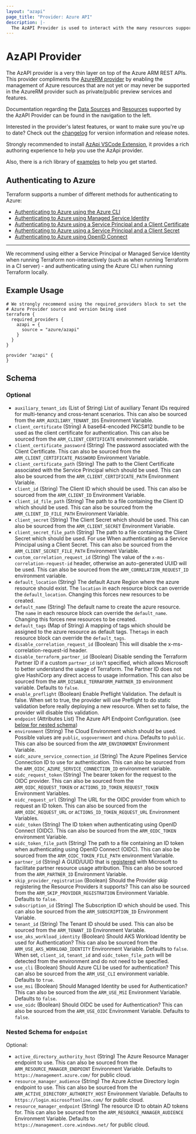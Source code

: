 ```yaml
---
layout: "azapi"
page_title: "Provider: Azure API"
description: |-
  The AzAPI Provider is used to interact with the many resources supported by Azure Resource Manager through its APIs.
---
```


# AzAPI Provider

The AzAPI provider is a very thin layer on top of the Azure ARM REST APIs. This provider compliments the [AzureRM provider](https://registry.terraform.io/providers/hashicorp/azurerm/latest/docs) by enabling the management of Azure resources that are not yet or may never be supported in the AzureRM provider such as private/public preview services and features.

Documentation regarding the [Data Sources](/docs/configuration/data-sources.html) and [Resources](/docs/configuration/resources.html) supported by the AzAPI Provider can be found in the navigation to the left.

Interested in the provider's latest features, or want to make sure you're up to date? Check out the [changelog](https://github.com/Azure/terraform-provider-azapi/blob/main/CHANGELOG.md) for version information and release notes.

Strongly recommended to install [AzApi VSCode Extension](https://marketplace.visualstudio.com/items?itemName=azapi-vscode.azapi), it provides a rich authoring experience to help you use the AzApi provider.

Also, there is a rich library of [examples](https://github.com/Azure/terraform-provider-azapi/tree/main/examples) to help you get started.

## Authenticating to Azure

Terraform supports a number of different methods for authenticating to Azure:

* [Authenticating to Azure using the Azure CLI](guides/azure_cli.html)
* [Authenticating to Azure using Managed Service Identity](guides/managed_service_identity.html)
* [Authenticating to Azure using a Service Principal and a Client Certificate](guides/service_principal_client_certificate.html)
* [Authenticating to Azure using a Service Principal and a Client Secret](guides/service_principal_client_secret.html)
* [Authenticating to Azure using OpenID Connect](guides/service_principal_oidc.html)

---

We recommend using either a Service Principal or Managed Service Identity when running Terraform non-interactively (such as when running Terraform in a CI server) - and authenticating using the Azure CLI when running Terraform locally.

## Example Usage

```hcl
# We strongly recommend using the required_providers block to set the
# Azure Provider source and version being used
terraform {
  required_providers {
    azapi = {
      source = "azure/azapi"
    }
  }
}

provider "azapi" {
}

```

<!-- schema generated by tfplugindocs -->
## Schema

### Optional

- `auxiliary_tenant_ids` (List of String) List of auxiliary Tenant IDs required for multi-tenancy and cross-tenant scenarios. This can also be sourced from the `ARM_AUXILIARY_TENANT_IDS` Environment Variable.
- `client_certificate` (String) A base64-encoded PKCS#12 bundle to be used as the client certificate for authentication. This can also be sourced from the `ARM_CLIENT_CERTIFICATE` environment variable.
- `client_certificate_password` (String) The password associated with the Client Certificate. This can also be sourced from the `ARM_CLIENT_CERTIFICATE_PASSWORD` Environment Variable.
- `client_certificate_path` (String) The path to the Client Certificate associated with the Service Principal which should be used. This can also be sourced from the `ARM_CLIENT_CERTIFICATE_PATH` Environment Variable.
- `client_id` (String) The Client ID which should be used. This can also be sourced from the `ARM_CLIENT_ID` Environment Variable.
- `client_id_file_path` (String) The path to a file containing the Client ID which should be used. This can also be sourced from the `ARM_CLIENT_ID_FILE_PATH` Environment Variable.
- `client_secret` (String) The Client Secret which should be used. This can also be sourced from the `ARM_CLIENT_SECRET` Environment Variable.
- `client_secret_file_path` (String) The path to a file containing the Client Secret which should be used. For use When authenticating as a Service Principal using a Client Secret. This can also be sourced from the `ARM_CLIENT_SECRET_FILE_PATH` Environment Variable.
- `custom_correlation_request_id` (String) The value of the `x-ms-correlation-request-id` header, otherwise an auto-generated UUID will be used. This can also be sourced from the `ARM_CORRELATION_REQUEST_ID` environment variable.
- `default_location` (String) The default Azure Region where the azure resource should exist. The `location` in each resource block can override the `default_location`. Changing this forces new resources to be created.
- `default_name` (String) The default name to create the azure resource. The `name` in each resource block can override the `default_name`. Changing this forces new resources to be created.
- `default_tags` (Map of String) A mapping of tags which should be assigned to the azure resource as default tags. The`tags` in each resource block can override the `default_tags`.
- `disable_correlation_request_id` (Boolean) This will disable the x-ms-correlation-request-id header.
- `disable_terraform_partner_id` (Boolean) Disable sending the Terraform Partner ID if a custom `partner_id` isn't specified, which allows Microsoft to better understand the usage of Terraform. The Partner ID does not give HashiCorp any direct access to usage information. This can also be sourced from the `ARM_DISABLE_TERRAFORM_PARTNER_ID` environment variable. Defaults to `false`.
- `enable_preflight` (Boolean) Enable Preflight Validation. The default is false. When set to true, the provider will use Preflight to do static validation before really deploying a new resource. When set to false, the provider will disable this validation.
- `endpoint` (Attributes List) The Azure API Endpoint Configuration. (see [below for nested schema](#nestedatt--endpoint))
- `environment` (String) The Cloud Environment which should be used. Possible values are `public`, `usgovernment` and `china`. Defaults to `public`. This can also be sourced from the `ARM_ENVIRONMENT` Environment Variable.
- `oidc_azure_service_connection_id` (String) The Azure Pipelines Service Connection ID to use for authentication. This can also be sourced from the `ARM_OIDC_AZURE_SERVICE_CONNECTION_ID` environment variable.
- `oidc_request_token` (String) The bearer token for the request to the OIDC provider. This can also be sourced from the `ARM_OIDC_REQUEST_TOKEN` or `ACTIONS_ID_TOKEN_REQUEST_TOKEN` Environment Variables.
- `oidc_request_url` (String) The URL for the OIDC provider from which to request an ID token. This can also be sourced from the `ARM_OIDC_REQUEST_URL` or `ACTIONS_ID_TOKEN_REQUEST_URL` Environment Variables.
- `oidc_token` (String) The ID token when authenticating using OpenID Connect (OIDC). This can also be sourced from the `ARM_OIDC_TOKEN` environment Variable.
- `oidc_token_file_path` (String) The path to a file containing an ID token when authenticating using OpenID Connect (OIDC). This can also be sourced from the `ARM_OIDC_TOKEN_FILE_PATH` environment Variable.
- `partner_id` (String) A GUID/UUID that is [registered](https://docs.microsoft.com/azure/marketplace/azure-partner-customer-usage-attribution#register-guids-and-offers) with Microsoft to facilitate partner resource usage attribution. This can also be sourced from the `ARM_PARTNER_ID` Environment Variable.
- `skip_provider_registration` (Boolean) Should the Provider skip registering the Resource Providers it supports? This can also be sourced from the `ARM_SKIP_PROVIDER_REGISTRATION` Environment Variable. Defaults to `false`.
- `subscription_id` (String) The Subscription ID which should be used. This can also be sourced from the `ARM_SUBSCRIPTION_ID` Environment Variable.
- `tenant_id` (String) The Tenant ID should be used. This can also be sourced from the `ARM_TENANT_ID` Environment Variable.
- `use_aks_workload_identity` (Boolean) Should AKS Workload Identity be used for Authentication? This can also be sourced from the `ARM_USE_AKS_WORKLOAD_IDENTITY` Environment Variable. Defaults to `false`. When set, `client_id`, `tenant_id` and `oidc_token_file_path` will be detected from the environment and do not need to be specified.
- `use_cli` (Boolean) Should Azure CLI be used for authentication? This can also be sourced from the `ARM_USE_CLI` environment variable. Defaults to `true`.
- `use_msi` (Boolean) Should Managed Identity be used for Authentication? This can also be sourced from the `ARM_USE_MSI` Environment Variable. Defaults to `false`.
- `use_oidc` (Boolean) Should OIDC be used for Authentication? This can also be sourced from the `ARM_USE_OIDC` Environment Variable. Defaults to `false`.

<a id="nestedatt--endpoint"></a>
### Nested Schema for `endpoint`

Optional:

- `active_directory_authority_host` (String) The Azure Resource Manager endpoint to use. This can also be sourced from the `ARM_RESOURCE_MANAGER_ENDPOINT` Environment Variable. Defaults to `https://management.azure.com/` for public cloud.
- `resource_manager_audience` (String) The Azure Active Directory login endpoint to use. This can also be sourced from the `ARM_ACTIVE_DIRECTORY_AUTHORITY_HOST` Environment Variable. Defaults to `https://login.microsoftonline.com/` for public cloud.
- `resource_manager_endpoint` (String) The resource ID to obtain AD tokens for. This can also be sourced from the `ARM_RESOURCE_MANAGER_AUDIENCE` Environment Variable. Defaults to `https://management.core.windows.net/` for public cloud.
